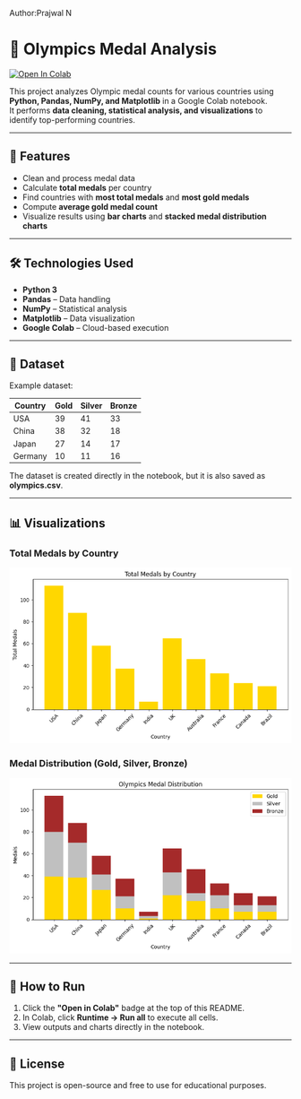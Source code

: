 Author:Prajwal N
# 🏅 Olympics Medal Analysis

[![Open In Colab](https://colab.research.google.com/assets/colab-badge.svg)](https://colab.research.google.com/github/your-username/olympics-analysis/blob/main/olympics_analysis.ipynb)

This project analyzes Olympic medal counts for various countries using **Python, Pandas, NumPy, and Matplotlib** in a Google Colab notebook.  
It performs **data cleaning, statistical analysis, and visualizations** to identify top-performing countries.

---

## 📌 Features
- Clean and process medal data
- Calculate **total medals** per country
- Find countries with **most total medals** and **most gold medals**
- Compute **average gold medal count**
- Visualize results using **bar charts** and **stacked medal distribution charts**

---

## 🛠 Technologies Used
- **Python 3**
- **Pandas** – Data handling
- **NumPy** – Statistical analysis
- **Matplotlib** – Data visualization
- **Google Colab** – Cloud-based execution

---

## 📂 Dataset
Example dataset:

| Country   | Gold | Silver | Bronze |
|-----------|------|--------|--------|
| USA       | 39   | 41     | 33     |
| China     | 38   | 32     | 18     |
| Japan     | 27   | 14     | 17     |
| Germany   | 10   | 11     | 16     |

The dataset is created directly in the notebook, but it is also saved as **olympics.csv**.

---

## 📊 Visualizations

### **Total Medals by Country**
![Total Medals](Total_Medals.png)

### **Medal Distribution (Gold, Silver, Bronze)**
![Medal Distribution](Medal_Distribution.png)

---

## 🚀 How to Run
1. Click the **"Open in Colab"** badge at the top of this README.
2. In Colab, click **Runtime → Run all** to execute all cells.
3. View outputs and charts directly in the notebook.

---

## 📜 License
This project is open-source and free to use for educational purposes.
